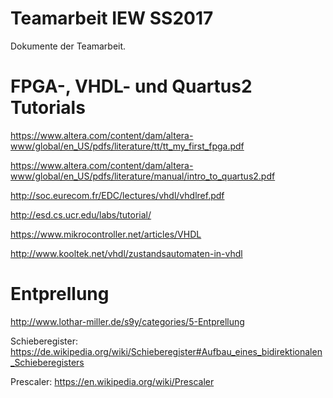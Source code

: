 # Teamarbeit IEW SS2017
Dokumente der Teamarbeit.

# FPGA-, VHDL- und Quartus2 Tutorials
https://www.altera.com/content/dam/altera-www/global/en_US/pdfs/literature/tt/tt_my_first_fpga.pdf

https://www.altera.com/content/dam/altera-www/global/en_US/pdfs/literature/manual/intro_to_quartus2.pdf

http://soc.eurecom.fr/EDC/lectures/vhdl/vhdlref.pdf

http://esd.cs.ucr.edu/labs/tutorial/

https://www.mikrocontroller.net/articles/VHDL

http://www.kooltek.net/vhdl/zustandsautomaten-in-vhdl

# Entprellung
http://www.lothar-miller.de/s9y/categories/5-Entprellung

Schieberegister:
https://de.wikipedia.org/wiki/Schieberegister#Aufbau_eines_bidirektionalen_Schieberegisters

Prescaler:
https://en.wikipedia.org/wiki/Prescaler
